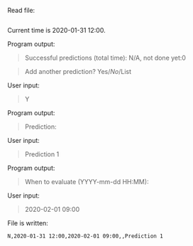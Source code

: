 Read file:
```
```

Current time is 2020-01-31 12:00.

Program output:
> Successful predictions (total time): N/A, not done yet:0

> Add another prediction? Yes/*No*/List

User input:
> Y

Program output:
> Prediction:

User input:
> Prediction 1

Program output:
> When to evaluate (YYYY-mm-dd HH:MM):

User input:
> 2020-02-01 09:00

File is written:
```
N,2020-01-31 12:00,2020-02-01 09:00,,Prediction 1
```